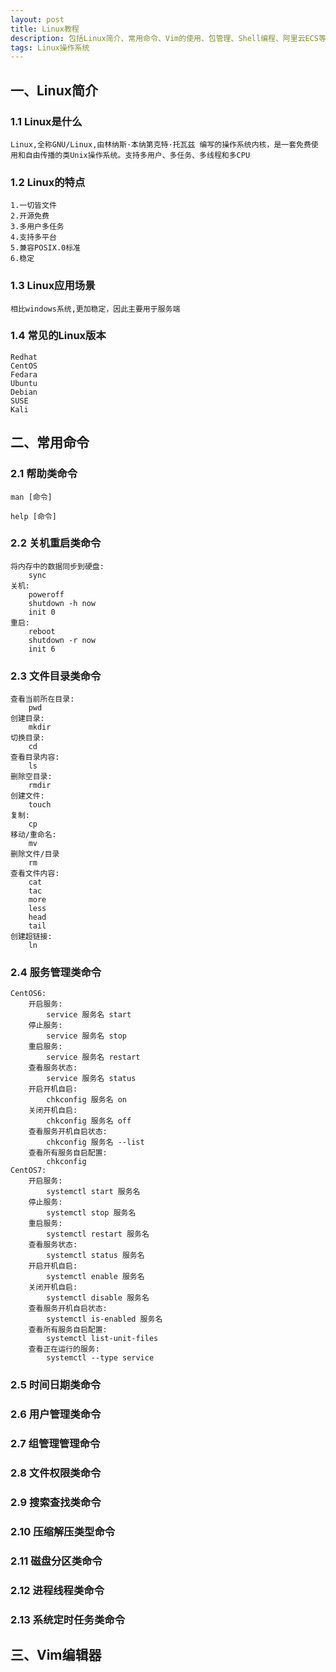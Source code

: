 ```yaml
---
layout: post
title: Linux教程
description: 包括Linux简介、常用命令、Vim的使用、包管理、Shell编程、阿里云ECS等内容
tags: Linux操作系统
---
```


## 一、Linux简介

### 1.1 Linux是什么

```shell
Linux,全称GNU/Linux,由林纳斯·本纳第克特·托瓦兹 编写的操作系统内核，是一套免费使用和自由传播的类Unix操作系统。支持多用户、多任务、多线程和多CPU
```

### 1.2 Linux的特点

```
1.一切皆文件
2.开源免费
3.多用户多任务
4.支持多平台
5.兼容POSIX.0标准
6.稳定
```

### 1.3 Linux应用场景

```
相比windows系统,更加稳定，因此主要用于服务端
```

### 1.4  常见的Linux版本

```
Redhat
CentOS
Fedara
Ubuntu
Debian
SUSE
Kali
```

## 二、常用命令

### 2.1 帮助类命令

```
man [命令]
```

```
help [命令] 
```

### 2.2 关机重启类命令

```
将内存中的数据同步到硬盘:
	sync
关机:
	poweroff
	shutdown -h now
	init 0
重启:
	reboot
	shutdown -r now
	init 6
```

### 2.3 文件目录类命令

```
查看当前所在目录:
    pwd
创建目录:
    mkdir
切换目录:
    cd
查看目录内容:
    ls
删除空目录:
    rmdir
创建文件:
	touch
复制:
	cp
移动/重命名:
	mv
删除文件/目录
	rm
查看文件内容:
	cat
	tac
	more
	less
	head
	tail
创建超链接:
	ln
```

### 2.4 服务管理类命令

```
CentOS6:
	开启服务:
		service 服务名 start
    停止服务:
		service 服务名 stop
	重启服务:
		service 服务名 restart
	查看服务状态:
		service 服务名 status
	开启开机自启:
		chkconfig 服务名 on
	关闭开机自启:
		chkconfig 服务名 off
	查看服务开机自启状态:
		chkconfig 服务名 --list
	查看所有服务自启配置:
		chkconfig
CentOS7:
	开启服务:
		systemctl start 服务名
    停止服务:
		systemctl stop 服务名
	重启服务:
		systemctl restart 服务名
	查看服务状态:
		systemctl status 服务名
	开启开机自启:
		systemctl enable 服务名
	关闭开机自启:
		systemctl disable 服务名
    查看服务开机自启状态:
		systemctl is-enabled 服务名
	查看所有服务自启配置:
		systemctl list-unit-files
	查看正在运行的服务:
		systemctl --type service
```

### 2.5 时间日期类命令

### 2.6 用户管理类命令

### 2.7  组管理管理命令

### 2.8 文件权限类命令

### 2.9 搜索查找类命令

### 2.10 压缩解压类型命令

### 2.11 磁盘分区类命令

### 2.12 进程线程类命令

### 2.13 系统定时任务类命令



## 三、Vim编辑器

